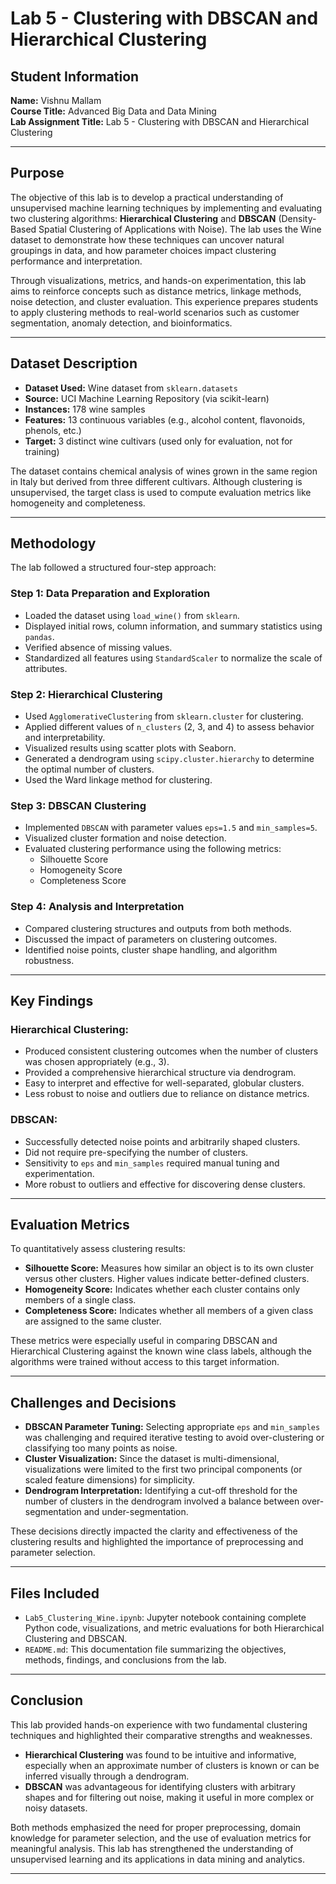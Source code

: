 # Lab 5 - Clustering with DBSCAN and Hierarchical Clustering

## Student Information
**Name:** Vishnu Mallam  
**Course Title:** Advanced Big Data and Data Mining  
**Lab Assignment Title:** Lab 5 - Clustering with DBSCAN and Hierarchical Clustering  


---

## Purpose

The objective of this lab is to develop a practical understanding of unsupervised machine learning techniques by implementing and evaluating two clustering algorithms: **Hierarchical Clustering** and **DBSCAN** (Density-Based Spatial Clustering of Applications with Noise). The lab uses the Wine dataset to demonstrate how these techniques can uncover natural groupings in data, and how parameter choices impact clustering performance and interpretation.

Through visualizations, metrics, and hands-on experimentation, this lab aims to reinforce concepts such as distance metrics, linkage methods, noise detection, and cluster evaluation. This experience prepares students to apply clustering methods to real-world scenarios such as customer segmentation, anomaly detection, and bioinformatics.

---

## Dataset Description

- **Dataset Used:** Wine dataset from `sklearn.datasets`
- **Source:** UCI Machine Learning Repository (via scikit-learn)
- **Instances:** 178 wine samples
- **Features:** 13 continuous variables (e.g., alcohol content, flavonoids, phenols, etc.)
- **Target:** 3 distinct wine cultivars (used only for evaluation, not for training)

The dataset contains chemical analysis of wines grown in the same region in Italy but derived from three different cultivars. Although clustering is unsupervised, the target class is used to compute evaluation metrics like homogeneity and completeness.

---

## Methodology

The lab followed a structured four-step approach:

### Step 1: Data Preparation and Exploration
- Loaded the dataset using `load_wine()` from `sklearn`.
- Displayed initial rows, column information, and summary statistics using `pandas`.
- Verified absence of missing values.
- Standardized all features using `StandardScaler` to normalize the scale of attributes.

### Step 2: Hierarchical Clustering
- Used `AgglomerativeClustering` from `sklearn.cluster` for clustering.
- Applied different values of `n_clusters` (2, 3, and 4) to assess behavior and interpretability.
- Visualized results using scatter plots with Seaborn.
- Generated a dendrogram using `scipy.cluster.hierarchy` to determine the optimal number of clusters.
- Used the Ward linkage method for clustering.

### Step 3: DBSCAN Clustering
- Implemented `DBSCAN` with parameter values `eps=1.5` and `min_samples=5`.
- Visualized cluster formation and noise detection.
- Evaluated clustering performance using the following metrics:
  - Silhouette Score
  - Homogeneity Score
  - Completeness Score

### Step 4: Analysis and Interpretation
- Compared clustering structures and outputs from both methods.
- Discussed the impact of parameters on clustering outcomes.
- Identified noise points, cluster shape handling, and algorithm robustness.

---

## Key Findings

### Hierarchical Clustering:
- Produced consistent clustering outcomes when the number of clusters was chosen appropriately (e.g., 3).
- Provided a comprehensive hierarchical structure via dendrogram.
- Easy to interpret and effective for well-separated, globular clusters.
- Less robust to noise and outliers due to reliance on distance metrics.

### DBSCAN:
- Successfully detected noise points and arbitrarily shaped clusters.
- Did not require pre-specifying the number of clusters.
- Sensitivity to `eps` and `min_samples` required manual tuning and experimentation.
- More robust to outliers and effective for discovering dense clusters.

---

## Evaluation Metrics

To quantitatively assess clustering results:

- **Silhouette Score:** Measures how similar an object is to its own cluster versus other clusters. Higher values indicate better-defined clusters.
- **Homogeneity Score:** Indicates whether each cluster contains only members of a single class.
- **Completeness Score:** Indicates whether all members of a given class are assigned to the same cluster.

These metrics were especially useful in comparing DBSCAN and Hierarchical Clustering against the known wine class labels, although the algorithms were trained without access to this target information.

---

## Challenges and Decisions

- **DBSCAN Parameter Tuning:** Selecting appropriate `eps` and `min_samples` was challenging and required iterative testing to avoid over-clustering or classifying too many points as noise.
- **Cluster Visualization:** Since the dataset is multi-dimensional, visualizations were limited to the first two principal components (or scaled feature dimensions) for simplicity.
- **Dendrogram Interpretation:** Identifying a cut-off threshold for the number of clusters in the dendrogram involved a balance between over-segmentation and under-segmentation.

These decisions directly impacted the clarity and effectiveness of the clustering results and highlighted the importance of preprocessing and parameter selection.

---

## Files Included

- `Lab5_Clustering_Wine.ipynb`: Jupyter notebook containing complete Python code, visualizations, and metric evaluations for both Hierarchical Clustering and DBSCAN.
- `README.md`: This documentation file summarizing the objectives, methods, findings, and conclusions from the lab.

---

## Conclusion

This lab provided hands-on experience with two fundamental clustering techniques and highlighted their comparative strengths and weaknesses. 

- **Hierarchical Clustering** was found to be intuitive and informative, especially when an approximate number of clusters is known or can be inferred visually through a dendrogram.
- **DBSCAN** was advantageous for identifying clusters with arbitrary shapes and for filtering out noise, making it useful in more complex or noisy datasets.

Both methods emphasized the need for proper preprocessing, domain knowledge for parameter selection, and the use of evaluation metrics for meaningful analysis. This lab has strengthened the understanding of unsupervised learning and its applications in data mining and analytics.

---
